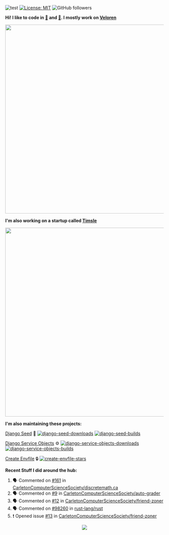 ![test](https://hits.seeyoufarm.com/api/count/incr/badge.svg?url=https://github.com/AngelOnFira)
[![License: MIT](https://img.shields.io/badge/License-MIT-yellow.svg)](https://opensource.org/licenses/MIT)
![GitHub followers](https://img.shields.io/github/followers/angelonfira?style=social)

**Hi! I like to code in [:crab:](https://www.rust-lang.org/) and [:snake:](https://www.python.org/). I mostly work on [Veloren](https://veloren.net)**

<p align="center">
  <img width="600" src="https://media.discordapp.net/attachments/444005079410802699/730566298073038949/rsz_5f0656b6aa176.png">
</p>

**I'm also working on a startup called [Timsle](https://timsle.com)**

<p align="center">
  <img width="600" src="https://media.discordapp.net/attachments/444005079410802699/730566842674053130/rsz_5f0657242abb4.png">
</p>

**I'm also maintaining these projects:**

[Django Seed](https://github.com/Brobin/django-seed)
:seedling:
[![django-seed-downloads](https://pepy.tech/badge/django-seed)](https://pepy.tech/project/django-seed)
[![django-seed-builds](https://github.com/Brobin/django-seed/workflows/Test/badge.svg)](https://github.com/Brobin/django-seed)

[Django Service Objects](https://github.com/mixxorz/django-service-objects)
:gear:
[![django-service-objects-downloads](https://pepy.tech/badge/django-service-objects)](https://pepy.tech/project/django-service-objects)
[![django-service-objects-builds](https://github.com/mixxorz/django-service-objects/actions/workflows/test.yml/badge.svg)](https://github.com/mixxorz/django-service-objects/actions/workflows/test.yml)

[Create Envfile](https://github.com/SpicyPizza/create-envfile)
:lock:
[![create-envfile-stars](https://img.shields.io/github/stars/SpicyPizza/create-envfile?style=social)](https://github.com/SpicyPizza/create-envfile)

**Recent Stuff I did around the hub:**

<!--START_SECTION:activity-->
1. 🗣 Commented on [#161](https://github.com/CarletonComputerScienceSociety/discretemath.ca/issues/161) in [CarletonComputerScienceSociety/discretemath.ca](https://github.com/CarletonComputerScienceSociety/discretemath.ca)
2. 🗣 Commented on [#9](https://github.com/CarletonComputerScienceSociety/auto-grader/issues/9) in [CarletonComputerScienceSociety/auto-grader](https://github.com/CarletonComputerScienceSociety/auto-grader)
3. 🗣 Commented on [#12](https://github.com/CarletonComputerScienceSociety/friend-zoner/issues/12) in [CarletonComputerScienceSociety/friend-zoner](https://github.com/CarletonComputerScienceSociety/friend-zoner)
4. 🗣 Commented on [#98260](https://github.com/rust-lang/rust/issues/98260) in [rust-lang/rust](https://github.com/rust-lang/rust)
5. ❗️ Opened issue [#13](https://github.com/CarletonComputerScienceSociety/friend-zoner/issues/13) in [CarletonComputerScienceSociety/friend-zoner](https://github.com/CarletonComputerScienceSociety/friend-zoner)
<!--END_SECTION:activity-->

<p align="center">
  <img src="https://github-profile-trophy.vercel.app/?username=angelonfira&column=4&theme=nord&margin-w=15&margin-h=15">
</p>

